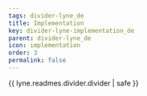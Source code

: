 ```yaml
---
tags: divider-lyne_de
title: Implementation
key: divider-lyne-implementation_de
parent: divider-lyne_de
icon: implementation
order: 3
permalink: false  
---
```

{{ lyne.readmes.divider.divider | safe }}


